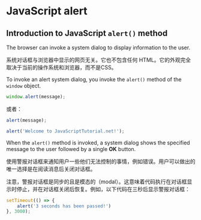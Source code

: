 # JavaScript alert

## Introduction to JavaScript `alert()` method

The browser can invoke a system dialog to display information to the user.

系统对话框与浏览器中显示的网页无关。它也不包含任何 HTML。它的外观完全取决于当前的操作系统和浏览器，而不是CSS。

To invoke an alert system dialog, you invoke the `alert()` method of the `window` object.

```js
window.alert(message);
```

或者：

```js
alert(message);
```

```js
alert('Welcome to JavaScriptTutorial.net!');
```

When the `alert()` method is invoked, a system dialog shows the specified message to the user followed by a single **OK** button.

使用警报对话框来通知用户一些他们无法控制的事情，例如错误。用户可以做出的唯一选择是在阅读消息后关闭对话框。

注意，警报对话框是同步的且是模态的（modal）。这意味着代码执行在对话框显示时停止，并在对话框关闭后恢复。例如，以下代码在三秒后显示警报对话框：

```js
setTimeout(() => {
    alert('3 seconds has been passed!')
}, 3000);
```